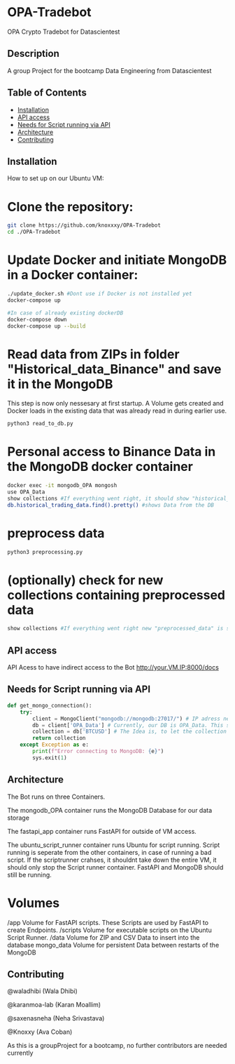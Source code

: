 # OPA-Tradebot
OPA Crypto Tradebot for Datascientest
## Description
A group Project for the bootcamp Data Engineering from Datascientest

## Table of Contents
- [Installation](#installation)
- [API access](#API-access)
- [Needs for Script running via API](#Needs-for-Script-running-via-API)
- [Architecture](#Architecture)
- [Contributing](#contributing)

## Installation
How to set up on our Ubuntu VM:

# Clone the repository:
```bash
git clone https://github.com/knoxxxy/OPA-Tradebot
cd ./OPA-Tradebot
```
# Update Docker and initiate MongoDB in a Docker container:
``` bash
./update_docker.sh #Dont use if Docker is not installed yet
docker-compose up

#In case of already existing dockerDB
docker-compose down
docker-compose up --build
```

# Read data from ZIPs in folder "Historical_data_Binance" and save it in the MongoDB
This step is now only nessesary at first startup. A Volume gets created and Docker loads in the existing data that was already read in during earlier use.
``` bash
python3 read_to_db.py
```

# Personal access to Binance Data in the MongoDB docker container
``` bash
docker exec -it mongodb_OPA mongosh
use OPA_Data
show collections #If everything went right, it should show "historical_trading_data"
db.historical_trading_data.find().pretty() #shows Data from the DB
```

# preprocess data 
``` bash
python3 preprocessing.py 
```

# (optionally) check for new collections containing preprocessed data
```bash
show collections #If everything went right new "preprocessed_data" is shown as new mongodb collection (accessed via mongo shell)
```
## API access
API Acess to have indirect access to the Bot
http://your.VM.IP:8000/docs

## Needs for Script running via API
``` python
def get_mongo_connection():
    try:
        client = MongoClient("mongodb://mongodb:27017/") # IP adress needs mongodb network defined in Docker-Compose
        db = client['OPA_Data'] # Currently, our DB is OPA_Data. This shouldnt change in the future
        collection = db['BTCUSD'] # The Idea is, to let the collection names reflect the Trading Pairs
        return collection
    except Exception as e:
        print(f"Error connecting to MongoDB: {e}")
        sys.exit(1)
```
## Architecture
The Bot runs on three Containers.

The mongodb_OPA container runs the MongoDB Database for our data storage

The fastapi_app container runs FastAPI for outside of VM access.

The ubuntu_script_runner container runs Ubuntu for script running. Script running is seperate from the other
containers, in case of running a bad script. If the scriptrunner crahses, it shouldnt take down the entire VM, it should only stop the 
Script runner container. FastAPI and MongoDB should still be running.

# Volumes

/app Volume for FastAPI scripts. These Scripts are used by FastAPI to create Endpoints.
/scripts Volume for executable scripts on the Ubuntu Script Runner.
/data Volume for ZIP and CSV Data to insert into the database
mongo_data Volume for persistent Data between restarts of the MongoDB


## Contributing
@waladhibi (Wala Dhibi)

@karanmoa-lab (Karan Moallim)

@saxenasneha (Neha Srivastava)

@Knoxxy (Ava Coban)

As this is a groupProject for a bootcamp, no further contributors are needed currently

